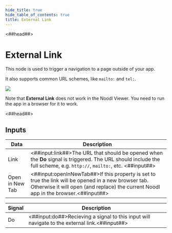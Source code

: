 ```yaml
---
hide_title: true
hide_table_of_contents: true
title: External Link
---
```


<##head##>

# External Link

This node is used to trigger a navigation to a page outside of your app.

It also supports common URL schemes, like `mailto:` and `tel:`.

<div className="ndl-image-with-background l">

![](nodes/navigation/external-link/external-link.png)

</div>

Note that **External Link** does not work in the Noodl Viewer. You need to run the app in a browser for it to work.

<##head##>

## Inputs

| Data                                              | Description                                                                                                                                                                                                                   |
| ------------------------------------------------- | ----------------------------------------------------------------------------------------------------------------------------------------------------------------------------------------------------------------------------- |
| <span className="ndl-data">Link</span>            | <##input:link##>The URL that should be opened when the **Do** signal is triggered. The URL should include the full scheme, e.g. `http://`, `mailto:`, etc. <##input##>                                                        |
| <span className="ndl-data">Open in New Tab</span> | <##input:openInNewTab##>If this property is set to <span className="ndl-data">true</span> the link will be opened in a new browser tab. Otherwise it will open (and replace) the current Noodl app in the browser.<##input##> |

| Signal                                 | Description                                                                                   |
| -------------------------------------- | --------------------------------------------------------------------------------------------- |
| <span className="ndl-signal">Do</span> | <##input:do##>Recieving a signal to this input will navigate to the external link.<##input##> |
